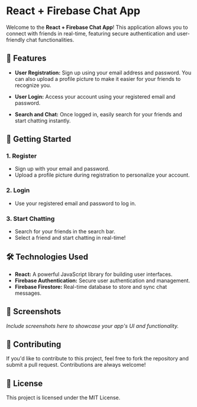 # React + Firebase Chat App

Welcome to the **React + Firebase Chat App**! This application allows you to connect with friends in real-time, featuring secure authentication and user-friendly chat functionalities.

## 🚀 Features

- **User Registration:** Sign up using your email address and password. You can also upload a profile picture to make it easier for your friends to recognize you.
  
- **User Login:** Access your account using your registered email and password.

- **Search and Chat:** Once logged in, easily search for your friends and start chatting instantly.

## 🎉 Getting Started

### 1. Register

- Sign up with your email and password.
- Upload a profile picture during registration to personalize your account.

### 2. Login

- Use your registered email and password to log in.

### 3. Start Chatting

- Search for your friends in the search bar.
- Select a friend and start chatting in real-time!

## 🛠️ Technologies Used

- **React:** A powerful JavaScript library for building user interfaces.
- **Firebase Authentication:** Secure user authentication and management.
- **Firebase Firestore:** Real-time database to store and sync chat messages.

## 📸 Screenshots

_Include screenshots here to showcase your app's UI and functionality._

## 🤝 Contributing

If you'd like to contribute to this project, feel free to fork the repository and submit a pull request. Contributions are always welcome!

## 📄 License

This project is licensed under the MIT License.
